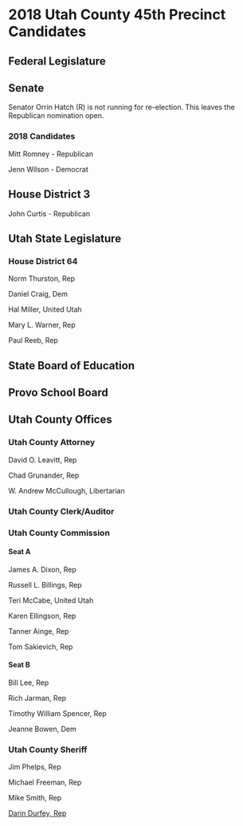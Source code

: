 # 2018 Utah County 45th Precinct Candidates

## Federal Legislature

## Senate
Senator Orrin Hatch (R) is not running for re-election. This leaves the Republican nomination open.

### 2018 Candidates
Mitt Romney - Republican

Jenn Wilson - Democrat


## House District 3

John Curtis - Republican

## Utah State Legislature

### House District 64

Norm Thurston,  Rep

Daniel Craig, Dem

Hal Miller, United Utah

Mary L. Warner, Rep

Paul Reeb, Rep

## State Board of Education

## Provo School Board

## Utah County Offices

### Utah County Attorney

David O. Leavitt,	Rep

Chad Grunander,	Rep

W. Andrew McCullough,	Libertarian

### Utah County Clerk/Auditor

### Utah County Commission

#### Seat A
James A. Dixon,	Rep

Russell L. Billings,	Rep

Teri McCabe, United Utah

Karen Ellingson, Rep

Tanner Ainge, Rep

Tom Sakievich, Rep

#### Seat B

Bill Lee, Rep

Rich Jarman, Rep

Timothy William Spencer, Rep

Jeanne Bowen, Dem

### Utah County Sheriff

Jim Phelps, Rep

Michael Freeman, Rep

Mike Smith, Rep

[Darin Durfey, Rep](darinDurfey.md)
